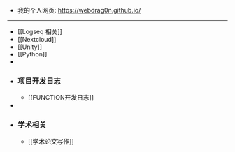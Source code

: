- 我的个人网页: https://webdrag0n.github.io/
- ---
- [[Logseq 相关]]
- [[Nextcloud]]
- [[Unity]]
- [[Python]]
-
- ### 项目开发日志
	- [[FUNCTION开发日志]]
-
- ### 学术相关
	- [[学术论文写作]]